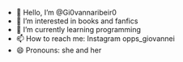 - 👋 Hello, I’m @Gi0vannaribeir0
- 👀 I’m interested in books and fanfics
- 🌱 I’m currently learning programming
- 📫 How to reach me: Instagram opps_giovannei
- 😄 Pronouns: she and her

<!---
Gi0vannaribeir0/Gi0vannaribeir0 is a ✨ special ✨ repository because its `README.md` (this file) appears on your GitHub profile.
You can click the Preview link to take a look at your changes.
--->
